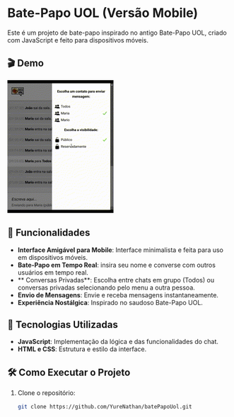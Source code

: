 # Bate-Papo UOL (Versão Mobile)

Este é um projeto de bate-papo inspirado no antigo Bate-Papo UOL, criado com JavaScript e feito para dispositivos móveis.

## 🎬 Demo

![Demo](./images/projeto.gif)

## 📱 Funcionalidades

- **Interface Amigável para Mobile**: Interface minimalista e feita para uso em dispositivos móveis.
- **Bate-Papo em Tempo Real**: insira seu nome e converse com outros usuários em tempo real.
- ** Conversas Privadas**: Escolha entre chats em grupo (Todos) ou conversas privadas selecionando pelo menu a outra pessoa.
- **Envio de Mensagens**: Envie e receba mensagens instantaneamente.
- **Experiência Nostálgica**: Inspirado no saudoso Bate-Papo UOL.

## 🚀 Tecnologias Utilizadas

- **JavaScript**: Implementação da lógica e das funcionalidades do chat.
- **HTML e CSS**: Estrutura e estilo da interface.

## 🛠 Como Executar o Projeto

1. Clone o repositório:
   ```bash
   git clone https://github.com/YureNathan/batePapoUol.git
